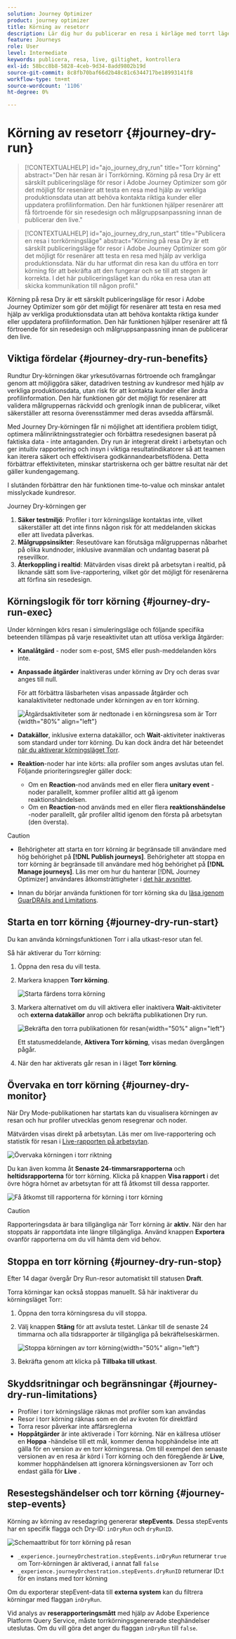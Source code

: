 ```yaml
---
solution: Journey Optimizer
product: journey optimizer
title: Körning av resetorr
description: Lär dig hur du publicerar en resa i körläge med torrt läge
feature: Journeys
role: User
level: Intermediate
keywords: publicera, resa, live, giltighet, kontrollera
exl-id: 58bcc8b8-5828-4ceb-9d34-8add9802b19d
source-git-commit: 8c8fb70baf66d2b48c81c6344717be18993141f8
workflow-type: tm+mt
source-wordcount: '1106'
ht-degree: 0%

---
```


# Körning av resetorr {#journey-dry-run}

>[!CONTEXTUALHELP]
>id="ajo_journey_dry_run"
>title="Torr körning"
>abstract="Den här resan är i Torrkörning. Körning på resa Dry är ett särskilt publiceringsläge för resor i Adobe Journey Optimizer som gör det möjligt för resenärer att testa en resa med hjälp av verkliga produktionsdata utan att behöva kontakta riktiga kunder eller uppdatera profilinformation.  Den här funktionen hjälper resenärer att få förtroende för sin resedesign och målgruppsanpassning innan de publicerar den live."


>[!CONTEXTUALHELP]
>id="ajo_journey_dry_run_start"
>title="Publicera en resa i torrkörningsläge"
>abstract="Körning på resa Dry är ett särskilt publiceringsläge för resor i Adobe Journey Optimizer som gör det möjligt för resenärer att testa en resa med hjälp av verkliga produktionsdata. När du har utformat din resa kan du utföra en torr körning för att bekräfta att den fungerar och se till att stegen är korrekta. I det här publiceringsläget kan du röka en resa utan att skicka kommunikation till någon profil."

Körning på resa Dry är ett särskilt publiceringsläge för resor i Adobe Journey Optimizer som gör det möjligt för resenärer att testa en resa med hjälp av verkliga produktionsdata utan att behöva kontakta riktiga kunder eller uppdatera profilinformation.  Den här funktionen hjälper resenärer att få förtroende för sin resedesign och målgruppsanpassning innan de publicerar den live.


## Viktiga fördelar {#journey-dry-run-benefits}

Rundtur Dry-körningen ökar yrkesutövarnas förtroende och framgångar genom att möjliggöra säker, datadriven testning av kundresor med hjälp av verkliga produktionsdata, utan risk för att kontakta kunder eller ändra profilinformation. Den här funktionen gör det möjligt för resenärer att validera målgruppernas räckvidd och grenlogik innan de publicerar, vilket säkerställer att resorna överensstämmer med deras avsedda affärsmål.

Med Journey Dry-körningen får ni möjlighet att identifiera problem tidigt, optimera målinriktningsstrategier och förbättra resedesignen baserat på faktiska data - inte antaganden. Dry run är integrerat direkt i arbetsytan och ger intuitiv rapportering och insyn i viktiga resultatindikatorer så att teamen kan iterera säkert och effektivisera godkännandearbetsflödena. Detta förbättrar effektiviteten, minskar startriskerna och ger bättre resultat när det gäller kundengagemang.

I slutänden förbättrar den här funktionen time-to-value och minskar antalet misslyckade kundresor.

Journey Dry-körningen ger

1. **Säker testmiljö**: Profiler i torr körningsläge kontaktas inte, vilket säkerställer att det inte finns någon risk för att meddelanden skickas eller att livedata påverkas.
1. **Målgruppsinsikter**: Reseutövare kan förutsäga målgruppernas nåbarhet på olika kundnoder, inklusive avanmälan och undantag baserat på resevillkor.
1. **Återkoppling i realtid**: Mätvärden visas direkt på arbetsytan i realtid, på liknande sätt som live-rapportering, vilket gör det möjligt för resenärerna att förfina sin resedesign.

## Körningslogik för torr körning {#journey-dry-run-exec}

Under körningen körs resan i simuleringsläge och följande specifika beteenden tillämpas på varje reseaktivitet utan att utlösa verkliga åtgärder:

* **Kanalåtgärd** - noder som e-post, SMS eller push-meddelanden körs inte.
* **Anpassade åtgärder** inaktiveras under körning av Dry och deras svar anges till null.

  För att förbättra läsbarheten visas anpassade åtgärder och kanalaktiviteter nedtonade under körningen av en torr körning.

  ![Åtgärdsaktiviteter som är nedtonade i en körningsresa som är Torr](assets/dry-run-greyed-activities.png){width="80%" align="left"}

* **Datakällor**, inklusive externa datakällor, och **Wait**-aktiviteter inaktiveras som standard under torr körning. Du kan dock ändra det här beteendet [när du aktiverar körningsläget Torr](#journey-dry-run-start).

* **Reaktion**-noder har inte körts: alla profiler som anges avslutas utan fel. Följande prioriteringsregler gäller dock:
   * Om en **Reaction**-nod används med en eller flera **unitary event** -noder parallellt, kommer profiler alltid att gå igenom reaktionshändelsen.
   * Om en **Reaction**-nod används med en eller flera **reaktionshändelse** -noder parallellt, går profiler alltid igenom den första på arbetsytan (den översta).

>[!CAUTION]
>
>* Behörigheter att starta en torr körning är begränsade till användare med hög behörighet på **[!DNL Publish journeys]**. Behörigheter att stoppa en torr körning är begränsade till användare med hög behörighet på **[!DNL Manage journeys]**. Läs mer om hur du hanterar [!DNL Journey Optimizer] användares åtkomsträttigheter i [det här avsnittet](../administration/permissions-overview.md).
>
>* Innan du börjar använda funktionen för torr körning ska du [läsa igenom GuarDRAils and Limitations](#journey-dry-run-limitations).

## Starta en torr körning {#journey-dry-run-start}

Du kan använda körningsfunktionen Torr i alla utkast-resor utan fel.

Så här aktiverar du Torr körning:

1. Öppna den resa du vill testa.
1. Markera knappen **Torr körning**.

   ![Starta färdens torra körning](assets/dry-run-button.png)

1. Markera alternativet om du vill aktivera eller inaktivera **Wait**-aktiviteter och **externa datakällor** anrop och bekräfta publikationen Dry run.

   ![Bekräfta den torra publikationen för resan](assets/dry-run-publish.png){width="50%" align="left"}

   Ett statusmeddelande, **Aktivera Torr körning**, visas medan övergången pågår.

1. När den har aktiverats går resan in i läget **Torr körning**.


## Övervaka en torr körning {#journey-dry-monitor}

När Dry Mode-publikationen har startats kan du visualisera körningen av resan och hur profiler utvecklas genom resegrenar och noder.

Mätvärden visas direkt på arbetsytan. Läs mer om live-rapportering och statistik för resan i [Live-rapporten på arbetsytan](report-journey.md).

![Övervaka körningen i torr riktning](assets/dry-run-metrics.png)

Du kan även komma åt **Senaste 24-timmarsrapporterna** och **heltidsrapporterna** för torr körning. Klicka på knappen **Visa rapport** i det övre högra hörnet av arbetsytan för att få åtkomst till dessa rapporter.

![Få åtkomst till rapporterna för körning i torr körning](assets/dry-run-report.png)

>[!CAUTION]
>
> Rapporteringsdata är bara tillgängliga när Torr körning är **aktiv**.  När den har stoppats är rapportdata inte längre tillgängliga. Använd knappen **Exportera** ovanför rapporterna om du vill hämta dem vid behov.


## Stoppa en torr körning {#journey-dry-run-stop}

Efter 14 dagar övergår Dry Run-resor automatiskt till statusen **Draft**.

Torra körningar kan också stoppas manuellt. Så här inaktiverar du körningsläget Torr:

1. Öppna den torra körningsresa du vill stoppa.
1. Välj knappen **Stäng** för att avsluta testet.
Länkar till de senaste 24 timmarna och alla tidsrapporter är tillgängliga på bekräftelseskärmen.

   ![Stoppa körningen av torr körning](assets/dry-run-stop.png){width="50%" align="left"}

1. Bekräfta genom att klicka på **Tillbaka till utkast**.


## Skyddsritningar och begränsningar {#journey-dry-run-limitations}

* Profiler i torr körningsläge räknas mot profiler som kan användas
* Resor i torr körning räknas som en del av kvoten för direktfärd
* Torra resor påverkar inte affärsreglerna
  <!--* When creating a new journey version, if a previous journey version is **Live**, then the Dry run activation is not allowed on the new version.-->
* **Hoppåtgärder** är inte aktiverade i Torr körning.
När en källresa utlöser en **Hoppa** -händelse till ett mål, kommer denna hopphändelse inte att gälla för en version av en torr körningsresa. Om till exempel den senaste versionen av en resa är körd i Torr körning och den föregående är **Live**, kommer hopphändelsen att ignorera körningsversionen av Torr och endast gälla för **Live** .

## Resestegshändelser och torr körning {#journey-step-events}

Körning av körning av resedagring genererar **stepEvents**. Dessa stepEvents har en specifik flagga och Dry-ID: `inDryRun` och `dryRunID`.

![Schemaattribut för torr körning på resan](assets/dry-run-attributes.png)

* `_experience.journeyOrchestration.stepEvents.inDryRun` returnerar `true` om Torr-körningen är aktiverad, i annat fall `false`
* `_experience.journeyOrchestration.stepEvents.dryRunID` returnerar ID:t för en instans med torr körning


Om du exporterar stepEvent-data till **externa system** kan du filtrera körningar med flaggan `inDryRun`.

Vid analys av **reserapporteringsmått** med hjälp av Adobe Experience Platform Query Service, måste torrkörningsgenererade steghändelser uteslutas. Om du vill göra det anger du flaggan `inDryRun` till `false`.

